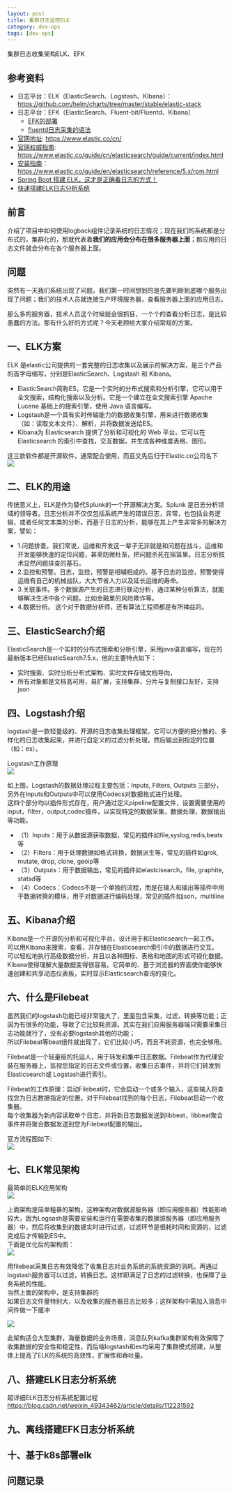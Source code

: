 ```yaml
---
layout: post
title: 集群日志监控ELK
category: dev-ops
tags: [dev-ops]
---
```


集群日志收集架构ELK、EFK

## 参考资料
- 日志平台：ELK（ElasticSearch、Logstash、Kibana）：https://github.com/helm/charts/tree/master/stable/elastic-stack
- 日志平台：EFK（ElasticSearch、Fluent-bit/Fluentd、Kibana）
    - [EFK的部署](https://blog.csdn.net/luanpeng825485697/article/details/83312662)
    - [fluentd日志采集的语法](https://blog.csdn.net/luanpeng825485697/article/details/83339985)
- [官网地址](https://www.elastic.co/cn/): https://www.elastic.co/cn/
- [官网权威指南](https://www.elastic.co/guide/cn/elasticsearch/guide/current/index.html): https://www.elastic.co/guide/cn/elasticsearch/guide/current/index.html
- [安装指南](https://www.elastic.co/guide/en/elasticsearch/reference/5.x/rpm.html)：https://www.elastic.co/guide/en/elasticsearch/reference/5.x/rpm.html
- [Spring Boot 搭建 ELK，这才是正确看日志的方式！](https://mp.weixin.qq.com/s/-iwrCumzeE_UWFypAJaXcw)
- [快速搭建ELK日志分析系统](https://www.cnblogs.com/yuhuLin/p/7018858.html)

## 前言
介绍了项目中如何使用logback组件记录系统的日志情况；现在我们的系统都是分布式的，集群化的，那就代表着**我们的应用会分布在很多服务器上面**；那应用的日志文件就会分布在各个服务器上面。

## 问题
突然有一天我们系统出现了问题，我们第一时间想到的是先要判断到底哪个服务出现了问题；我们的技术人员就连接生产环境服务器，查看服务器上面的应用日志。 

那么多的服务器，技术人员这个时候就会很抓狂，一个个的查看分析日志，是比较愚蠢的方法。那有什么好的方式呢？今天老顾给大家介绍常规的方案。   

## 一、ELK方案
ELK 是elastic公司提供的一套完整的日志收集以及展示的解决方案，是三个产品的首字母缩写，分别是ElasticSearch、Logstash 和 Kibana。  

- ElasticSearch简称ES，它是一个实时的分布式搜索和分析引擎，它可以用于全文搜索，结构化搜索以及分析。它是一个建立在全文搜索引擎 Apache Lucene 基础上的搜索引擎，使用 Java 语言编写。
- Logstash是一个具有实时传输能力的数据收集引擎，用来进行数据收集（如：读取文本文件）、解析，并将数据发送给ES。  
- Kibana为 Elasticsearch 提供了分析和可视化的 Web 平台。它可以在 Elasticsearch 的索引中查找，交互数据，并生成各种维度表格、图形。  

这三款软件都是开源软件，通常配合使用，而且又先后归于Elastic.co公司名下    
![](https://wdsheng0i.github.io/assets/images/2021/elk/elk.png)  

## 二、ELK的用途
传统意义上，ELK是作为替代Splunk的一个开源解决方案。Splunk 是日志分析领域的领导者。日志分析并不仅仅包括系统产生的错误日志，异常，也包括业务逻辑，或者任何文本类的分析。而基于日志的分析，能够在其上产生非常多的解决方案，譬如：    
- 1.问题排查。我们常说，运维和开发这一辈子无非就是和问题在战斗，运维和开发能够快速的定位问题，甚至防微杜渐，把问题杀死在摇篮里。日志分析技术显然问题排查的基石。
- 2.监控和预警。日志，监控，预警是相辅相成的。基于日志的监控，预警使得运维有自己的机械战队，大大节省人力以及延长运维的寿命。
- 3.关联事件。多个数据源产生的日志进行联动分析，通过某种分析算法，就能够解决生活中各个问题。比如金融里的风险欺诈等。
- 4.数据分析。 这个对于数据分析师，还有算法工程师都是有所裨益的。

## 三、ElasticSearch介绍
ElasticSearch是一个实时的分布式搜索和分析引擎，采用java语言编写，现在的最新版本已经ElasticSearch7.5.x，他的主要特点如下：    
- 实时搜索、实时分析分布式架构、实时文件存储文档导向，  
- 所有对象都是文档高可用，易扩展，支持集群，分片与复制接口友好，支持json  

## 四、Logstash介绍
logstash是一款轻量级的、开源的日志收集处理框架，它可以方便的把分散的、多样化的日志收集起来，并进行自定义的过滤分析处理，然后输出到指定的位置（如：es）。  

Logstash工作原理    
![](https://wdsheng0i.github.io/assets/images/2021/elk/elk1.png)  

如上图，Logstash的数据处理过程主要包括：Inputs, Filters, Outputs 三部分， 另外在Inputs和Outputs中可以使用Codecs对数据格式进行处理。  
这四个部分均以插件形式存在，用户通过定义pipeline配置文件，设置需要使用的input，filter，output,codec插件，以实现特定的数据采集，数据处理，数据输出等功能。    
- （1）Inputs：用于从数据源获取数据，常见的插件如file,syslog,redis,beats等
- （2）Filters：用于处理数据如格式转换，数据派生等，常见的插件如grok, mutate, drop, clone, geoip等
- （3）Outputs：用于数据输出，常见的插件如elastcisearch，file, graphite, statsd等
- （4）Codecs：Codecs不是一个单独的流程，而是在输入和输出等插件中用于数据转换的模块，用于对数据进行编码处理，常见的插件如json，multiline  

## 五、Kibana介绍
Kibana是一个开源的分析和可视化平台，设计用于和Elasticsearch一起工作。  
可以用Kibana来搜索，查看，并存储在Elasticsearch索引中的数据进行交互。  
可以轻松地执行高级数据分析，并且以各种图标、表格和地图的形式可视化数据。  
Kibana使得理解大量数据变得很容易。它简单的、基于浏览器的界面使你能够快速创建和共享动态仪表板，实时显示Elasticsearch查询的变化。  

## 六、什么是Filebeat
虽然我们的logstash功能已经非常强大了，里面包含采集，过滤，转换等功能；正因为有很多的功能，导致了它比较耗资源。其实在我们应用服务器端只需要采集日志功能就行了，没有必要logstash其他的功能；  
所以Filebeat等beat组件就出现了，它们比较小巧，而且不耗资源，也完全够用。    

Filebeat是一个轻量级的托运人，用于转发和集中日志数据。Filebeat作为代理安装在服务器上，监视您指定的日志文件或位置，收集日志事件，并将它们转发到Elasticsearch或 Logstash进行索引。  

Filebeat的工作原理：启动Filebeat时，它会启动一个或多个输入，这些输入将查找您为日志数据指定的位置。对于Filebeat找到的每个日志，Filebeat启动一个收集器。  
每个收集器为新内容读取单个日志，并将新日志数据发送到libbeat，libbeat聚合事件并将聚合数据发送到您为Filebeat配置的输出。    

官方流程图如下:    
![](https://wdsheng0i.github.io/assets/images/2021/elk/elk2.png)  

## 七、ELK常见架构
最简单的ELK应用架构  
![](https://wdsheng0i.github.io/assets/images/2021/elk/elk3.png)  

上面架构是简单粗暴的架构，这种架构对数据源服务器（即应用服务器）性能影响较大，因为Logsash是需要安装和运行在需要收集的数据源服务器（即应用服务器）中，然后将收集到的数据实时进行过滤，过滤环节是很耗时间和资源的，过滤完成后才传输到ES中。  
下面是优化后的架构图：    
![](https://wdsheng0i.github.io/assets/images/2021/elk/elk4.png)  

用filebeat采集日志有效降低了收集日志对业务系统的系统资源的消耗。再通过logstash服务器可以过滤，转换日志。这样即满足了日志的过滤转换，也保障了业务系统的性能。  
当然上面的架构中，是支持集群的    
如果日志文件量特别大，以及收集的服务器日志比较多；这样架构中需加入消息中间件做一下缓冲   

![](https://wdsheng0i.github.io/assets/images/2021/elk/elk5.png)   

此架构适合大型集群，海量数据的业务场景，消息队列kafka集群架构有效保障了收集数据的安全性和稳定性，而后端logstash和es均采用了集群模式搭建，从整体上提高了ELK的系统的高效性，扩展性和吞吐量。    

## 八、搭建ELK日志分析系统
超详细ELK日志分析系统配置过程 https://blog.csdn.net/weixin_49343462/article/details/112231592

## 九、离线搭建EFK日志分析系统

## 十、基于k8s部署elk

## 问题记录